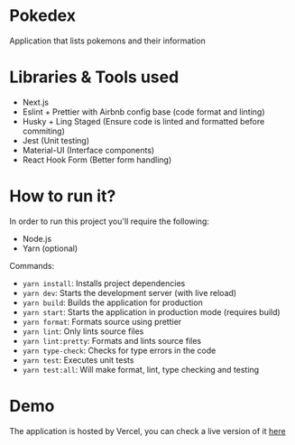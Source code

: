 # Pokedex

Application that lists pokemons and their information

# Libraries & Tools used
- Next.js
- Eslint + Prettier with Airbnb config base (code format and linting)
- Husky + Ling Staged (Ensure code is linted and formatted before commiting)
- Jest (Unit testing)
- Material-UI (Interface components)
- React Hook Form (Better form handling)

# How to run it?

In order to run this project you'll require the following:

- Node.js
- Yarn (optional)

Commands:

- `yarn install`: Installs project dependencies
- `yarn dev`: Starts the development server (with live reload)
- `yarn build`: Builds the application for production
- `yarn start`: Starts the application in production mode (requires build)
- `yarn format`: Formats source using prettier
- `yarn lint`: Only lints source files
- `yarn lint:pretty`: Formats and lints source files
- `yarn type-check`: Checks for type errors in the code
- `yarn test`: Executes unit tests
- `yarn test:all`: Will make format, lint, type checking and testing

# Demo

The application is hosted by Vercel, you can check a live version of it [here](https://pokedex.misterquestions.dev/)